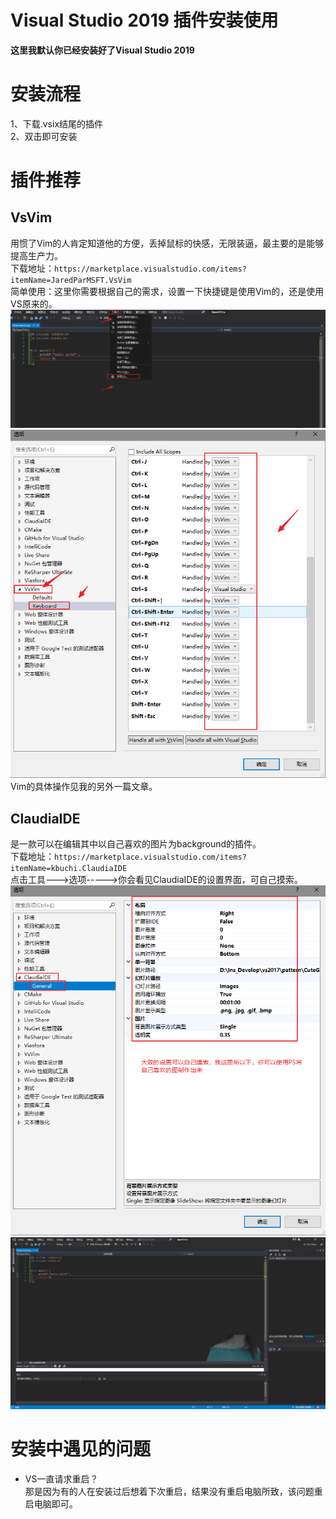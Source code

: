 # Visual Studio 2019 插件安装使用

**这里我默认你已经安装好了Visual Studio 2019**

# 安装流程
1、下载.vsix结尾的插件  
2、双击即可安装  
# 插件推荐
## VsVim
用惯了Vim的人肯定知道他的方便，丢掉鼠标的快感，无限装逼，最主要的是能够提高生产力。    
下载地址：`https://marketplace.visualstudio.com/items?itemName=JaredParMSFT.VsVim`   
简单使用：这里你需要根据自己的需求，设置一下快捷键是使用Vim的，还是使用VS原来的。
![](./pictures/plugin1.png)  
![](./pictures/plugin2.png)  
Vim的具体操作见我的另外一篇文章。  

## ClaudiaIDE
是一款可以在编辑其中以自己喜欢的图片为background的插件。  
下载地址：`https://marketplace.visualstudio.com/items?itemName=kbuchi.ClaudiaIDE`  
点击工具--->选项----->你会看见ClaudiaIDE的设置界面，可自己摸索。  
![](./pictures/claudiaIDE1.png)
![](./pictures/claudiaIDEgirl.png)
# 安装中遇见的问题
- VS一直请求重启？  
那是因为有的人在安装过后想着下次重启，结果没有重启电脑所致，该问题重启电脑即可。  
